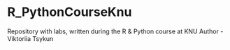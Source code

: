 # R_PythonCourseKnu
Repository with labs, written during the R &amp; Python course at KNU
Author - Viktoriia Tsykun
